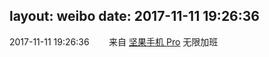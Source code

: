 layout: weibo
date: 2017-11-11 19:26:36
---
2017-11-11 19:26:36  &nbsp;&nbsp;&nbsp;&nbsp;&nbsp;&nbsp; 来自 <a href="http://app.weibo.com/t/feed/Z4AgP" rel="nofollow">坚果手机 Pro</a>
无限加班 ​​​
